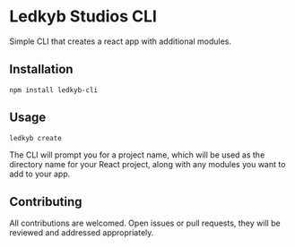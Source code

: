 Ledkyb Studios CLI
=========

Simple CLI that creates a react app with additional modules.

## Installation

  `npm install ledkyb-cli`

## Usage

    ledkyb create 
  
  
  The CLI will prompt you for a project name, which will be used as the directory name for your React project, along with any modules you want to add to your app. 

## Contributing

All contributions are welcomed. Open issues or pull requests, they will be reviewed and addressed appropriately. 
